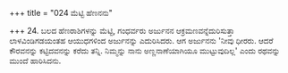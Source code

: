 +++
title = "024 ಮೆಟ್ಟಿ ಹೆಣನನು"

+++
24. ಬಲದ ಹೆಣರಾಶಿಗಳನ್ನು ಮೆಟ್ಟಿ, ಗಂಧರ್ವರು ಅರ್ಜುನನ ಆಕ್ರಮಣವನ್ನೆದುರಿಸುತ್ತಾ  ಲಾಳವಿಂಡಿಗಡಯಂತಹ ಆಯುಧಗಳಿಂದ ಅರ್ಜುನನ್ನು ಎದುರಿಸಿದರು. ಆಗ ಅರ್ಜುನನು  'ನೀವು ಧೀರರು. ಆದರೆ  ಕೌರವನನ್ನು ಕಟ್ಟಿದವನನ್ನು ಕರೆದು ತನ್ನಿ.  ನಿಮ್ಮನ್ನು ನಾನು ಅಣ್ಣನಾಣೆಯಾಗಿಯೂ ಮುಟ್ಟುವುದಿಲ್ಲ' ಎಂದು ರಥವನ್ನು ಮುಂದೆ ಹಾರಿಸಿದನು.